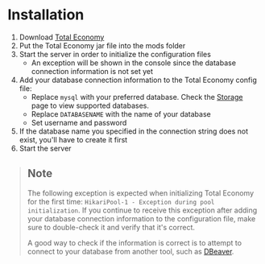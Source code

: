 # Installation

1. Download [Total Economy](https://ore.spongepowered.org/Erigitic/Total-Economy/versions)
2. Put the Total Economy jar file into the mods folder
3. Start the server in order to initialize the configuration files
    - An exception will be shown in the console since the database connection information is not set yet
4. Add your database connection information to the Total Economy config file:
    - Replace `mysql` with your preferred database. Check the [Storage](https://totaleconomy.readthedocs.io/en/terewritten/storage/database/) page to view supported databases.
    - Replace `DATABASENAME` with the name of your database
    - Set username and password
5. If the database name you specified in the connection string does not exist, you'll have to create it first
6. Start the server

> ## Note
>
> The following exception is expected when initializing Total Economy for the first time: `HikariPool-1 - Exception during pool initialization`. If you continue to receive this exception after adding your database connection information to the configuration file, make sure to double-check it and verify that it's correct.
>
> A good way to check if the information is correct is to attempt to connect to your database from another tool, such as [DBeaver](https://dbeaver.io/).